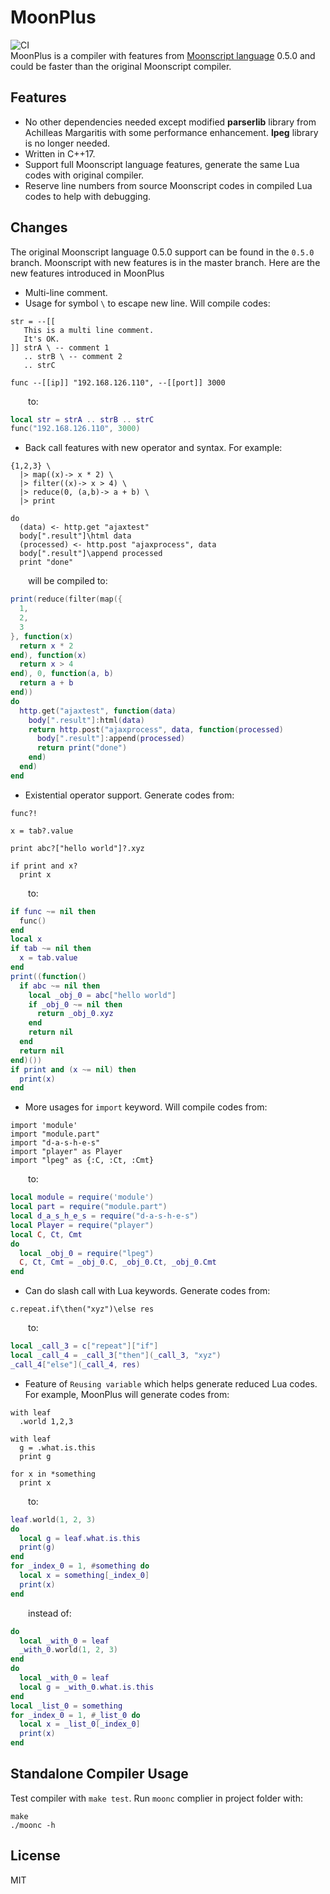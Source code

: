 # MoonPlus

![CI](https://github.com/pigpigyyy/MoonPlus/workflows/build-test/badge.svg)  
MoonPlus is a compiler with features from [Moonscript language](https://github.com/leafo/moonscript) 0.5.0 and could be faster than the original Moonscript compiler. 

## Features

* No other dependencies needed except modified **parserlib** library from Achilleas Margaritis with some performance enhancement. **lpeg** library is no longer needed.
* Written in C++17.
* Support full Moonscript language features, generate the same Lua codes with original compiler.
* Reserve line numbers from source Moonscript codes in compiled Lua codes to help with debugging.

## Changes

The original Moonscript language 0.5.0 support can be found in the `0.5.0` branch. Moonscript with new features is in the master branch. Here are the new features introduced in MoonPlus

* Multi-line comment.
* Usage for symbol `\` to escape new line. Will compile codes:
```Moonscript
str = --[[
   This is a multi line comment.
   It's OK.
]] strA \ -- comment 1
   .. strB \ -- comment 2
   .. strC

func --[[ip]] "192.168.126.110", --[[port]] 3000
```
&emsp;&emsp;to:
```Lua
local str = strA .. strB .. strC
func("192.168.126.110", 3000)
```

* Back call features with new operator and syntax. For example:
```Moonscript
{1,2,3} \
  |> map((x)-> x * 2) \
  |> filter((x)-> x > 4) \
  |> reduce(0, (a,b)-> a + b) \
  |> print

do
  (data) <- http.get "ajaxtest"
  body[".result"]\html data
  (processed) <- http.post "ajaxprocess", data
  body[".result"]\append processed
  print "done"
```
&emsp;&emsp;will be compiled to:
```Lua
print(reduce(filter(map({
  1,
  2,
  3
}, function(x)
  return x * 2
end), function(x)
  return x > 4
end), 0, function(a, b)
  return a + b
end))
do
  http.get("ajaxtest", function(data)
    body[".result"]:html(data)
    return http.post("ajaxprocess", data, function(processed)
      body[".result"]:append(processed)
      return print("done")
    end)
  end)
end
```

* Existential operator support. Generate codes from:
```Moonscript
func?!

x = tab?.value

print abc?["hello world"]?.xyz

if print and x?
  print x
```
&emsp;&emsp;to:
```Lua
if func ~= nil then
  func()
end
local x
if tab ~= nil then
  x = tab.value
end
print((function()
  if abc ~= nil then
    local _obj_0 = abc["hello world"]
    if _obj_0 ~= nil then
      return _obj_0.xyz
    end
    return nil
  end
  return nil
end)())
if print and (x ~= nil) then
  print(x)
end
```

* More usages for `import` keyword. Will compile codes from:
```Moonscript
import 'module'
import "module.part"
import "d-a-s-h-e-s"
import "player" as Player
import "lpeg" as {:C, :Ct, :Cmt}
```
&emsp;&emsp;to:
```Lua
local module = require('module')
local part = require("module.part")
local d_a_s_h_e_s = require("d-a-s-h-e-s")
local Player = require("player")
local C, Ct, Cmt
do
  local _obj_0 = require("lpeg")
  C, Ct, Cmt = _obj_0.C, _obj_0.Ct, _obj_0.Cmt
end
```

* Can do slash call with Lua keywords. Generate codes from:
```Moonscript
c.repeat.if\then("xyz")\else res
```
&emsp;&emsp;to:
```Lua
local _call_3 = c["repeat"]["if"]
local _call_4 = _call_3["then"](_call_3, "xyz")
_call_4["else"](_call_4, res)
```

* Feature of `Reusing variable` which helps generate reduced Lua codes. For example, MoonPlus will generate codes from:
```Moonscript
with leaf
  .world 1,2,3

with leaf
  g = .what.is.this
  print g

for x in *something
  print x
```
&emsp;&emsp;to:
```Lua
leaf.world(1, 2, 3)
do
  local g = leaf.what.is.this
  print(g)
end
for _index_0 = 1, #something do
  local x = something[_index_0]
  print(x)
end
```
&emsp;&emsp;instead of:
```lua
do
  local _with_0 = leaf
  _with_0.world(1, 2, 3)
end
do
  local _with_0 = leaf
  local g = _with_0.what.is.this
end
local _list_0 = something
for _index_0 = 1, #_list_0 do
  local x = _list_0[_index_0]
  print(x)
end
```

## Standalone Compiler Usage

Test compiler with `make test`.
Run `moonc` complier in project folder with:
```shell
make
./moonc -h
```

## License
MIT
